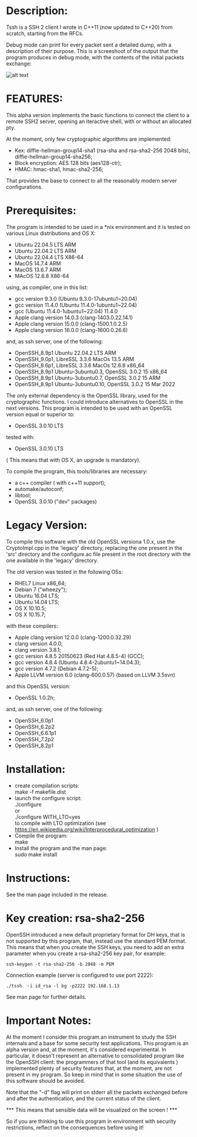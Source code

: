 Description:
============

Tssh is a SSH 2 client I wrote in C++11 (now updated to C++20) from scratch, starting from the RFCs.

Debug mode can print for every packet sent a detailed dump, with a description of their purpose. This is a screeshoot of the output that the program produces in debug mode, with the contents of the initial packets exchange:

![alt text](screenshoots/handshake.png "Tssh screenshoot")

FEATURES:
=========

This alpha version implements the basic functions to connect the client to a remote SSH2 server, opening an iteractive shell, with or without an allocated pty.

At the moment, only few cryptographic algorithms are implemented:

- Kex: diffie-hellman-group14-sha1 (rsa-sha and rsa-sha2-256 2048 bits), diffie-hellman-group14-sha256;
- Block encryption: AES 128 bits (aes128-ctr);
- HMAC: hmac-sha1, hmac-sha2-256;

That provides the base to connect to all the reasonably modern server configurations.

Prerequisites:
==============

The program is intended to be used in a *nix environment and it is tested on various Linux distributions and OS X:

- Ubuntu 22.04.5 LTS  ARM
- Ubuntu 22.04.2 LTS  ARM
- Ubuntu 22.04.4 LTS  X86-64
- MacOS  14.7.4       ARM 
- MacOS  13.6.7       ARM 
- MAcOS  12.6.8       X86-64

using, as compiler, one in this list:

- gcc version 9.3.0 (Ubuntu 9.3.0-17ubuntu1~20.04)
- gcc version 11.4.0 (Ubuntu 11.4.0-1ubuntu1~22.04) 
- gcc (Ubuntu 11.4.0-1ubuntu1~22.04) 11.4.0
- Apple clang version 14.0.3 (clang-1403.0.22.14.1)
- Apple clang version 15.0.0 (clang-1500.1.0.2.5)
- Apple clang version 16.0.0 (clang-1600.0.26.6)

and, as ssh server, one of the following:

- OpenSSH_8.9p1  Ubuntu 22.04.2 LTS                 ARM
- OpenSSH_9.0p1, LibreSSL 3.3.6  MacOs  13.5        ARM
- OpenSSH_8.6p1, LibreSSL 3.3.6  MacOs  12.6.8      x86_64
- OpenSSH_8.9p1 Ubuntu-3ubuntu0.3, OpenSSL 3.0.2 15 x86_64
- OpenSSH_8.9p1 Ubuntu-3ubuntu0.7, OpenSSL 3.0.2 15 ARM      
- OpenSSH_8.9p1 Ubuntu-3ubuntu0.10, OpenSSL 3.0.2 15 Mar 2022

The only external dependency is the OpenSSL library, used for the cryptographic functions.
I could introduce alternatives to OpenSSL in the next versions.
This program is intended to be used with an OpenSSL version equal or superior to:

- OpenSSL 3.0.10 LTS

tested  with:

- OpenSSL 3.0.10 LTS

( This means that with OS X, an upgrade is mandatory).

To compile the program, this tools/libraries are necessary:

- a c++ compiler ( with c++11 support);
- automake/autoconf;
- libtool;
- OpenSSL 3.0.10 ("dev" packages) 

Legacy Version:
===============

To compile this software with the old OpenSSL versiona 1.0.x, use the CryptoImpl.cpp in the 'legacy' directory, replacing the one present in the 'src' directory and the configure.ac file present in the root directory with the one available in the 'legacy' directory.

The old version was tested in the following OSs:

- RHEL7 Linux  x86_64;
- Debian 7 ("wheezy");
- Ubuntu 16.04 LTS;
- Ubuntu 14.04 LTS;
- OS X 10.10.5;
- OS X 10.15.7;

with these compilers:

- Apple clang version 12.0.0 (clang-1200.0.32.29)
- clang version 4.0.0;
- clang version 3.8.1;
- gcc version 4.8.5 20150623 (Red Hat 4.8.5-4) (GCC);
- gcc version 4.8.4 (Ubuntu 4.8.4-2ubuntu1~14.04.3);
- gcc version 4.7.2 (Debian 4.7.2-5);
- Apple LLVM version 6.0 (clang-600.0.57) (based on LLVM 3.5svn)

and this OpenSSL version:

- OpenSSL 1.0.2h;

and, as ssh server, one of the following:

- OpenSSH_6.0p1
- OpenSSH_6.2p2
- OpenSSH_6.6.1p1
- OpenSSH_7.2p2
- OpenSSH_8.2p1 


Installation:
=============

- create compilation scripts:<BR>
  make -f makefile.dist
- launch the configure script:<BR>
  ./configure<BR>
  or<BR>
  ./configure WITH_LTO=yes<BR>
  to compile with LTO optimization (see https://en.wikipedia.org/wiki/Interprocedural_optimization )
- Compile the program:<BR>
  make
- Install the program and the man page:<BR>
  sudo make install

Instructions:
=============

See the man page included in the release.

Key creation: rsa-sha2-256 
==========================

OpenSSH introduced a new default proprietary format for DH keys, that is not supported by this program, that, instead use the standard PEM format.
This means that when you create the SSH keys, you need to add an extra parameter when you create a rsa-sha2-256 key pair, for example:
```shell
ssh-keygen -t rsa-sha2-256 -b 2048 -m PEM
```
Connection example (server is configured to use port 2222):
```shell
./tssh  -i id_rsa -l bg -p2222 192.168.1.13
```
See man page for further details.

Important Notes:
================

At the moment I consider this program an instrument to study the SSH internals and a base for some security test applications.
This program is an alpha version and, at the moment, it's considered experimental. In particular, it doesn't represent an alternative to consolidated program like the OpenSSH client: the programmers of that tool (and its equivalents ) implemented plenty of security features that, at the moment, are not present in my program. So keep in mind that in some situation the use of this software should be avoided.

Note that the "-d" flag will print on stderr all the packets exchanged before and after the authentication, and the current status of the client. 

*** This means that sensible data will be visualized on the screen ! *** 

So if you are thinking to use this program in environment with security restrictions,  reflect on the consequences before using it!



